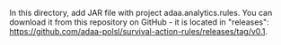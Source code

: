 In this directory, add JAR file with project adaa.analytics.rules. You can download it from this repository on GitHub - it is located in "releases": https://github.com/adaa-polsl/survival-action-rules/releases/tag/v0.1. 
